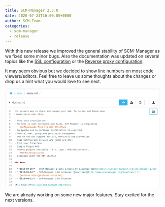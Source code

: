 ```yaml
---
title: SCM-Manager 2.3.0
date: 2020-07-23T16:00:00+0000
author: SCM-Team
categories:
  - scm-manager
  - release
---
```


With this new release we improved the general stability of SCM-Manager as we fixed some minor bugs. Also the documentation was updated on several topics like the [SSL configuration](https://www.scm-manager.org/docs/2.3.x/en/administration/scm-server/) or the [Reverse proxy configuration](https://www.scm-manager.org/docs/2.3.x/en/administration/reverse-proxies/).

It may seem obvious but we decided to show line numbers on most code viewers/editors. Feel free to leave us some thoughts about the changes or drop us a hint what you would love to see next. 

![Line number](assets/line_numbers.png)


We are already working on some new major features. Stay excited for the next versions.

